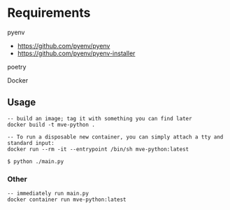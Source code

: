 # Requirements

pyenv
* https://github.com/pyenv/pyenv
* https://github.com/pyenv/pyenv-installer

poetry

Docker

## Usage

```
-- build an image; tag it with something you can find later
docker build -t mve-python .

-- To run a disposable new container, you can simply attach a tty and standard input:
docker run --rm -it --entrypoint /bin/sh mve-python:latest

$ python ./main.py
```

### Other

```
-- immediately run main.py
docker container run mve-python:latest
```

